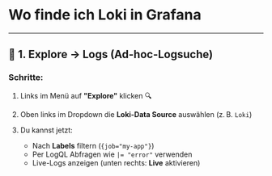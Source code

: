 # Wo finde ich Loki in Grafana  
---

## 🔎 1. **Explore → Logs (Ad-hoc-Logsuche)**

### Schritte:

1. Links im Menü auf **"Explore"** klicken 🔍
2. Oben links im Dropdown die **Loki-Data Source** auswählen (z. B. `Loki`)
3. Du kannst jetzt:

   * Nach **Labels** filtern (`{job="my-app"}`)
   * Per LogQL Abfragen wie `|= "error"` verwenden
   * Live-Logs anzeigen (unten rechts: **Live** aktivieren)

